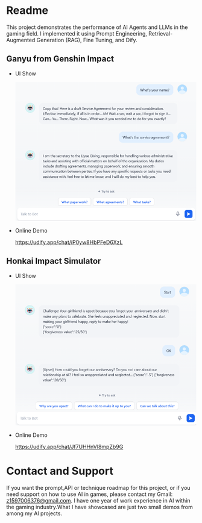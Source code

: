 # Readme

This project demonstrates the performance of AI Agents and LLMs in the gaming field. I implemented it using Prompt Engineering, Retrieval-Augmented Generation (RAG), Fine Tuning, and Dify.

## Ganyu from Genshin Impact 

- UI Show

  ![](img/DifyAIDemo.png)

- Online Demo

  https://udify.app/chat/iP0yw8HbPFeD6XzL  

## Honkai Impact Simulator  

- UI Show

  ![](img/DifyvirtualGirlfriend.png)

- Online Demo

  https://udify.app/chat/Jf7UHHnVl8mpZb9G  

# Contact and Support

If you want the prompt,API or technique roadmap for this project, or if you need support on how to use AI in games, please contact my Gmail: 
z1597006376@gmail.com. I have one year of work experience in AI within the gaming industry.What I have showcased are just two small demos from among my AI projects.